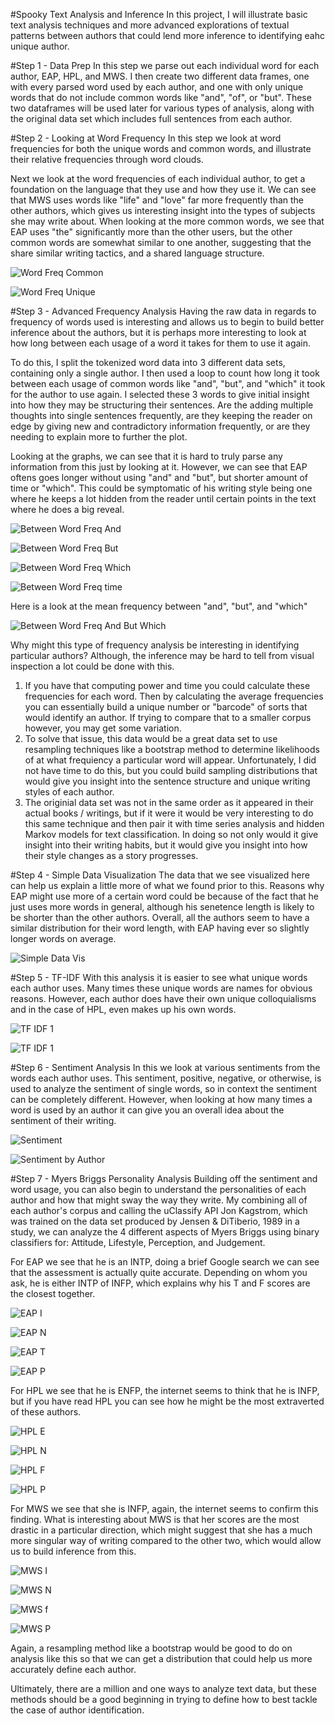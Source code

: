 #Spooky Text Analysis and Inference
In this project, I will illustrate basic text analysis techniques and more advanced explorations of textual patterns between authors that could lend more inference to identifying eahc unique author. 

#Step 1 - Data Prep
In this step we parse out each individual word for each author, EAP, HPL, and MWS. I then create two different data frames, one with every parsed word used by each author, and one with only unique words that do not include common words like "and", "of", or "but". These two dataframes will be used later for various types of analysis, along with the original data set which includes full sentences from each author. 

#Step 2 - Looking at Word Frequency
In this step we look at word frequencies for both the unique words and common words, and illustrate their relative frequencies through word clouds. 

Next we look at the word frequencies of each individual author, to get a foundation on the language that they use and how they use it. We can see that MWS uses words like "life" and "love" far more frequently than the other authors, which gives us interesting insight into the types of subjects she may write about. When looking at the more common words, we see that EAP uses "the" significantly more than the other users, but the other common words are somewhat similar to one another, suggesting that the share similar writing tactics, and a shared language structure. 

![Word Freq Common](../spring2018-project1-krwarner/figs/word_freq_com.png)

![Word Freq Unique](../spring2018-project1-krwarner/figs/word_freq_uni.png)

#Step 3 - Advanced Frequency Analysis
Having the raw data in regards to frequency of words used is interesting and allows us to begin to build better inference about the authors, but it is perhaps more interesting to look at how long between each usage of a word it takes for them to use it again. 

To do this, I split the tokenized word data into 3 different data sets, containing only a single author. I then used a loop to count how long it took between each usage of common words like "and", "but", and "which" it took for the author to use again. I selected these 3 words to give initial insight into how they may be structuring their sentences. Are the adding multiple thoughts into single sentences frequently, are they keeping the reader on edge by giving new and contradictory information frequently, or are they needing to explain more to further the plot. 

Looking at the graphs, we can see that it is hard to truly parse any information from this just by looking at it. However, we can see that EAP oftens goes longer without using "and" and "but", but shorter amount of time or "which". This could be symptomatic of his writing style being one where he keeps a lot hidden from the reader until certain points in the text where he does a big reveal. 

![Between Word Freq And](../spring2018-project1-krwarner/figs/auth_and.png)

![Between Word Freq But](../spring2018-project1-krwarner/figs/auth_but.png)

![Between Word Freq Which](../spring2018-project1-krwarner/figs/auth_which.png)

![Between Word Freq time](../spring2018-project1-krwarner/figs/auth_time.png)

Here is a look at the mean frequency between "and", "but", and "which"

![Between Word Freq And But Which](../spring2018-project1-krwarner/figs/and_but_which.png)

Why might this type of frequency analysis be interesting in identifying particular authors? Although, the inference may be hard to tell from visual inspection a lot could be done with this. 

1. If you have that computing power and time you could calculate these frequencies for each word. Then by calculating the average frequencies you can essentially build a unique number or "barcode" of sorts that would identify an author. If trying to compare that to a smaller corpus however, you may get some variation. 
2. To solve that issue, this data would be a great data set to use resampling techniques like a bootstrap method to determine likelihoods of at what frequiency a particular word will appear. Unfortunately, I did not have time to do this, but you could build sampling distributions that would give you insight into the sentence structure and unique writing styles of each author. 
3. The originial data set was not in the same order as it appeared in their actual books / writings, but if it were it would be very interesting to do this same technique and then pair it with time series analysis and hidden Markov models for text classification. In doing so not only would it give insight into their writing habits, but it would give you insight into how their style changes as a story progresses. 

#Step 4 - Simple Data Visualization
The data that we see visualized here can help us explain a little more of what we found prior to this. Reasons why EAP might use more of a certain word could be because of the fact that he just uses more words in general, although his senetence length is likely to be shorter than the other authors. Overall, all the authors seem to have a similar distribution for their word length, with EAP having ever so slightly longer words on average. 

![Simple Data Vis](../spring2018-project1-krwarner/figs/distr.png)

#Step 5 - TF-IDF
With this analysis it is easier to see what unique words each author uses. Many times these unique words are names for obvious reasons. However, each author does have their own unique colloquialisms and in the case of HPL, even makes up his own words. 

![TF IDF 1](../spring2018-project1-krwarner/figs/tf_idf.png)

![TF IDF 1](../spring2018-project1-krwarner/figs/tf_idf2.png)

#Step 6 - Sentiment Analysis
In this we look at various sentiments from the words each author uses. This sentiment, positive, negative, or otherwise, is used to analyze the sentiment of single words, so in context the sentiment can be completely different. However, when looking at how many times a word is used by an author it can give you an overall idea about the sentiment of their writing. 

![Sentiment](../spring2018-project1-krwarner/figs/sentiment.png)

![Sentiment by Author](../spring2018-project1-krwarner/figs/auth_sentiment.png)

#Step 7 - Myers Briggs Personality Analysis
Building off the sentiment and word usage, you can also begin to understand the personalities of each author and how that might sway the way they write. My combining all of each author's corpus and calling the uClassify API Jon Kagstrom, which was trained on the data set produced by Jensen & DiTiberio, 1989 in a study, we can analyze the 4 different aspects of Myers Briggs using binary classifiers for: Attitude, Lifestyle, Perception, and Judgement.

For EAP we see that he is an INTP, doing a brief Google search we can see that the assessment is actually quite accurate. Depending on whom you ask, he is either INTP of INFP, which explains why his T and F scores are the closest together. 

![EAP I](../spring2018-project1-krwarner/figs/eap_i.png)

![EAP N](../spring2018-project1-krwarner/figs/eap_n.png)

![EAP T](../spring2018-project1-krwarner/figs/eap_t.png)

![EAP P](../spring2018-project1-krwarner/figs/eap_p.png)

For HPL we see that he is ENFP, the internet seems to think that he is INFP, but if you have read HPL you can see how he might be the most extraverted of these authors. 

![HPL E](../spring2018-project1-krwarner/figs/hpl_e.png)

![HPL N](../spring2018-project1-krwarner/figs/hpl_n.png)

![HPL F](../spring2018-project1-krwarner/figs/hpl_f.png)

![HPL P](../spring2018-project1-krwarner/figs/hpl_p.png)

For MWS we see that she is INFP, again, the internet seems to confirm this finding. What is interesting about MWS is that her scores are the most drastic in a particular direction, which might suggest that she has a much more singular way of writing compared to the other two, which would allow us to build inference from this. 

![MWS I](../spring2018-project1-krwarner/figs/mws_i.png)

![MWS N](../spring2018-project1-krwarner/figs/mws_n.png)

![MWS f](../spring2018-project1-krwarner/figs/mws_f.png)

![MWS P](../spring2018-project1-krwarner/figs/mws_p.png)

Again, a resampling method like a bootstrap would be good to do on analysis like this so that we can get a distribution that could help us more accurately define each author. 

Ultimately, there are a million and one ways to analyze text data, but these methods should be a good beginning in trying to define how to best tackle the case of author identification. 
